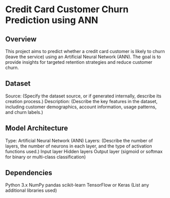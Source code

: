 # Credit Card Customer Churn Prediction using ANN

## Overview

This project aims to predict whether a credit card customer is likely to churn (leave the service) using an Artificial Neural Network (ANN). The goal is to provide insights for targeted retention strategies and reduce customer churn.

## Dataset

Source: (Specify the dataset source, or if generated internally, describe its creation process.)
Description: (Describe the key features in the dataset, including customer demographics, account information, usage patterns, and churn labels.)
## Model Architecture

Type: Artificial Neural Network (ANN)
Layers: (Describe the number of layers, the number of neurons in each layer, and the type of activation functions used.)
Input layer
Hidden layers
Output layer (sigmoid or softmax for binary or multi-class classification)
## Dependencies

Python 3.x
NumPy
pandas
scikit-learn
TensorFlow or Keras
(List any additional libraries used)
